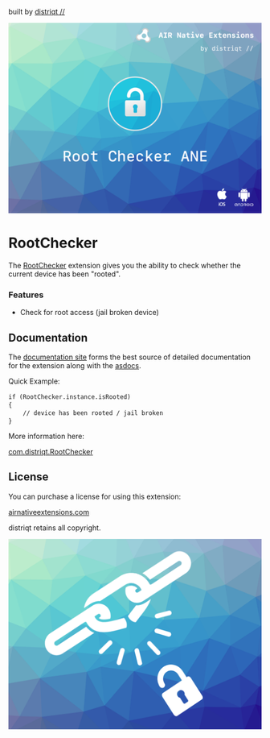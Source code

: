 built by [distriqt //](https://airnativeextensions.com) 

![](images/hero.png)

# RootChecker

The [RootChecker](https://airnativeextensions.com/extension/com.distriqt.RootChecker) extension 
gives you the ability to check whether the current device has been "rooted".


### Features

- Check for root access (jail broken device)


## Documentation

The [documentation site](https://docs.airnativeextensions.com/docs/rootchecker/) forms the best source of detailed documentation for the extension along with the [asdocs](https://docs.airnativeextensions.com/asdocs/rootchecker/). 


Quick Example: 

```as3
if (RootChecker.instance.isRooted)
{
    // device has been rooted / jail broken 
}
```

More information here: 

[com.distriqt.RootChecker](https://airnativeextensions.com/extension/com.distriqt.RootChecker)


## License

You can purchase a license for using this extension:

[airnativeextensions.com](https://airnativeextensions.com/)

distriqt retains all copyright.


![](images/promo.png)



